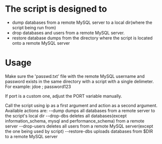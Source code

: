 # The script is designed to
- dump databases from a remote MySQL server to a local dir(where the script being run from)
- drop databases and users from a remote MySQL server.
- restore database dumps from the directory where the script is located onto a remote MySQL server

# Usage 
Make sure the 'passwd.txt' file with the remote MySQL username and password exists in the same directory with a script 
with a single delimeter. For example:
jdoe ; password123

If port is a custom one, adjust the PORT variable manually.

Call the script using ip as a first argument and action as a second argument. Available actions are:
--dump        dumps all databases from a remote server to the script's local dir
--drop-dbs    deletes all databases(except information_schema, mysql and performance_schema) from a remote server 
--drop-users  deletes all users from a remote MySQL server(except the one being used by script)
--restore-dbs uploads databases from $DIR to a remote MySQL server
